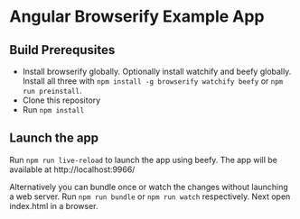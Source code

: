 # Angular Browserify Example App

## Build Prerequsites

* Install browserify globally. Optionally install watchify and beefy globally.
  Install all three with `npm install -g browserify watchify beefy` or
  `npm run preinstall`.
* Clone this repository
* Run `npm install`

## Launch the app

Run `npm run live-reload` to launch the app using beefy. The app will be
available at http://localhost:9966/

Alternatively you can bundle once or watch the changes without launching a web
server. Run `npm run bundle` or `npm run watch` respectively. Next open
index.html in a browser.

